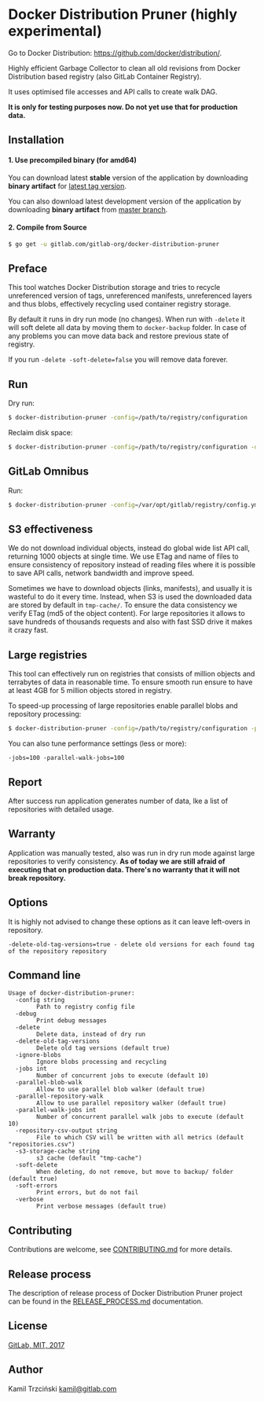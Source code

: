 # Docker Distribution Pruner (highly experimental)

Go to Docker Distribution: https://github.com/docker/distribution/.

Highly efficient Garbage Collector to clean all old revisions from Docker Distribution based registry (also GitLab Container Registry).

It uses optimised file accesses and API calls to create walk DAG.

**It is only for testing purposes now. Do not yet use that for production data.**

## Installation

#### 1. Use precompiled binary (for amd64)

You can download latest **stable** version of the application by downloading **binary artifact** for
[latest tag version](https://gitlab.com/gitlab-org/gitlab-ce/pipelines?scope=tags).

You can also download latest development version of the application by downloading **binary artifact** from
[master branch](https://gitlab.com/gitlab-org/docker-distribution-pruner/pipelines?scope=branches).

#### 2. Compile from Source

```bash
$ go get -u gitlab.com/gitlab-org/docker-distribution-pruner
```

## Preface

This tool watches Docker Distribution storage and tries to recycle unreferenced version of tags, unreferenced manifests,
unreferenced layers and thus blobs, effectively recycling used container registry storage.

By default it runs in dry run mode (no changes). When run with `-delete` it will soft delete all data by moving them to
`docker-backup` folder. In case of any problems you can move data back and restore previous state of registry.

If you run `-delete -soft-delete=false` you will remove data forever.

## Run

Dry run:

```bash
$ docker-distribution-pruner -config=/path/to/registry/configuration
```

Reclaim disk space:

```bash
$ docker-distribution-pruner -config=/path/to/registry/configuration -delete
```

## GitLab Omnibus

Run:

```bash
$ docker-distribution-pruner -config=/var/opt/gitlab/registry/config.yml
```

## S3 effectiveness

We do not download individual objects, instead do global wide list API call, returning 1000 objects at single time.
We use ETag and name of files to ensure consistency of repository instead of reading files where it is possible to save 
API calls, network bandwidth and improve speed.

Sometimes we have to download objects (links, manifests), and usually it is wasteful to do it every time.
Instead, when S3 is used the downloaded data are stored by default in `tmp-cache/`.
To ensure the data consistency we verify ETag (md5 of the object content).
For large repositories it allows to save hundreds of thousands requests and also with fast SSD drive it makes it crazy fast.

## Large registries

This tool can effectively run on registries that consists of million objects and terrabytes of data in reasonable time.
To ensure smooth run ensure to have at least 4GB for 5 million objects stored in registry.

To speed-up processing of large repositories enable parallel blobs and repository processing:

```bash
$ docker-distribution-pruner -config=/path/to/registry/configuration -parallel-repository-walk -parallel-blob-walk
```

You can also tune performance settings (less or more):

```
-jobs=100 -parallel-walk-jobs=100
```

## Report

After success run application generates number of data, lke a list of repositories with detailed usage.

## Warranty

Application was manually tested, also was run in dry run mode against large repositories to verify consistency.
**As of today we are still afraid of executing that on production data. There's no warranty that it will not break repository.**

## Options

It is highly not advised to change these options as it can leave left-overs in repository.

```
-delete-old-tag-versions=true - delete old versions for each found tag of the repository repository
```

## Command line

```
Usage of docker-distribution-pruner:
  -config string
    	Path to registry config file
  -debug
    	Print debug messages
  -delete
    	Delete data, instead of dry run
  -delete-old-tag-versions
    	Delete old tag versions (default true)
  -ignore-blobs
    	Ignore blobs processing and recycling
  -jobs int
    	Number of concurrent jobs to execute (default 10)
  -parallel-blob-walk
    	Allow to use parallel blob walker (default true)
  -parallel-repository-walk
    	Allow to use parallel repository walker (default true)
  -parallel-walk-jobs int
    	Number of concurrent parallel walk jobs to execute (default 10)
  -repository-csv-output string
    	File to which CSV will be written with all metrics (default "repositories.csv")
  -s3-storage-cache string
    	s3 cache (default "tmp-cache")
  -soft-delete
    	When deleting, do not remove, but move to backup/ folder (default true)
  -soft-errors
    	Print errors, but do not fail
  -verbose
    	Print verbose messages (default true)
```

## Contributing

Contributions are welcome, see [CONTRIBUTING.md](CONTRIBUTING.md) for more details.

## Release process

The description of release process of Docker Distribution Pruner project can be found in the [RELEASE_PROCESS.md](RELEASE_PROCESS.md) documentation.

## License

[GitLab, MIT, 2017](LICENSE)

## Author

Kamil Trzciński <kamil@gitlab.com>

